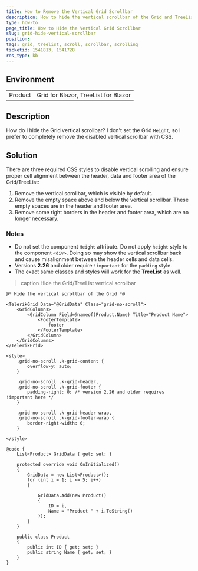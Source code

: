 ```yaml
---
title: How to Remove the Vertical Grid Scrollbar
description: How to hide the vertical scrollbar of the Grid and TreeList with CSS, if scrolling is not used.
type: how-to
page_title: How to Hide the Vertical Grid Scrollbar
slug: grid-hide-vertical-scrollbar
position: 
tags: grid, treelist, scroll, scrollbar, scrolling
ticketid: 1541813, 1541728
res_type: kb
---
```


## Environment
<table>
	<tbody>
		<tr>
			<td>Product</td>
			<td>Grid for Blazor, TreeList for Blazor</td>
		</tr>
	</tbody>
</table>


## Description

How do I hide the Grid vertical scrollbar? I don't set the Grid `Height`, so I prefer to completely remove the disabled vertical scrollbar with CSS.

## Solution

There are three required CSS styles to disable vertical scrolling and ensure proper cell alignment between the header, data and footer area of the Grid/TreeList:

1. Remove the vertical scrollbar, which is visible by default.
1. Remove the empty space above and below the vertical scrollbar. These empty spaces are in the header and footer area.
1. Remove some right borders in the header and footer area, which are no longer necessary.

### Notes

* Do not set the component `Height` attribute. Do not apply `height` style to the component `<div>`. Doing so may show the vertical scrollbar back and cause misalignment between the header cells and data cells.
* Versions **2.26** and older require `!important` for the `padding` style.
* The exact same classes and styles will work for the **TreeList** as well.

>caption Hide the Grid/TreeList vertical scrollbar

````CSHTML
@* Hide the vertical scrollbar of the Grid *@

<TelerikGrid Data="@GridData" Class="grid-no-scroll">
    <GridColumns>
        <GridColumn Field=@nameof(Product.Name) Title="Product Name">
            <FooterTemplate>
                footer
            </FooterTemplate>
        </GridColumn>
    </GridColumns>
</TelerikGrid>

<style>
    .grid-no-scroll .k-grid-content {
        overflow-y: auto;
    }

    .grid-no-scroll .k-grid-header,
    .grid-no-scroll .k-grid-footer {
        padding-right: 0; /* version 2.26 and older requires !important here */
    }

    .grid-no-scroll .k-grid-header-wrap,
    .grid-no-scroll .k-grid-footer-wrap {
        border-right-width: 0;
    }

</style>

@code {
    List<Product> GridData { get; set; }

    protected override void OnInitialized()
    {
        GridData = new List<Product>();
        for (int i = 1; i <= 5; i++)
        {

            GridData.Add(new Product()
            {
                ID = i,
                Name = "Product " + i.ToString()
            });
        }
    }

    public class Product
    {
        public int ID { get; set; }
        public string Name { get; set; }
    }
}
````